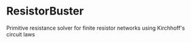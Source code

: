 # ResistorBuster
 Primitive resistance solver for finite resistor networks using Kirchhoff's circuit laws